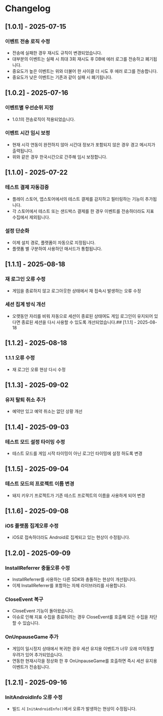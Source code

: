 # Changelog

## [1.0.1] - 2025-07-15
### 이벤트 전송 로직 수정
  - 전송에 실패한 경우 재시도 규칙이 변경되었습니다.
  - 대부분의 이벤트는 실패 시 최대 3회 재시도 후 DB에 에러 로그를 전송하고 폐기됩니다.
  - 중요도가 높은 이벤트는 위와 더불어 한 사이클 더 시도 후 에러 로그를 전송합니다.
  - 중요도가 낮은 이벤트는 기존과 같이 실패 시 폐기됩니다.

## [1.0.2] - 2025-07-16
### 이벤트별 우선순위 지정
- 1.0.1의 전송로직이 적용되었습니다.
### 이벤트 시간 임시 보정
- 현재 시각 연동이 완전하지 않아 시간대 정보가 포함되지 않은 경우 경고 메시지가 출력됩니다.
- 위와 같은 경우 한국시간으로 간주해 임시 보정합니다.

## [1.1.0] - 2025-07-22
### 테스트 결제 자동검증
- 플레이 스토어, 앱스토어에서의 테스트 결제를 감지하고 필터링하는 기능이 추가됩니다.
- 각 스토어에서 테스트 또는 샌드박스 결제를 한 경우 이벤트를 전송하더라도 지표 수집에서 제외됩니다.
### 설정 단순화
- 이제 설치 경로, 플랫폼이 자동으로 지정됩니다.
- 플랫폼 별 구분하여 사용하던 매서드가 통합됩니다.

## [1.1.1] - 2025-08-18
### 재 로그인 오류 수정
- 게임을 종료하지 않고 로그아웃한 상태에서 재 접속시 발생하는 오류 수정
### 세션 집계 방식 개선
- 오랫동안 자리를 비워 자동으로 세션이 종료된 상태여도 게임 로그인이 유지되어 있다면 종료된 세션을 다시 사용할 수 있도록 개선되었습니다.## [1.1.1] - 2025-08-18

## [1.1.2] - 2025-08-18
### 1.1.1 오류 수정
- 재 로그인 오류 현상 다시 수정

## [1.1.3] - 2025-09-02
### 유저 탈퇴 취소 추가
- 예약만 있고 예약 취소는 없던 상황 개선

## [1.1.4] - 2025-09-03
### 테스트 모드 설정 타이밍 수정
- 테스트 모드를 게임 시작 타이밍이 아닌 로그인 타이밍에 설정 하도록 변경

## [1.1.5] - 2025-09-04
### 테스트 모드의 프로젝트 이름 변경
- 돼지 키우기 프로젝트가 기존 테스트 프로젝트의 이름을 사용하게 되어 변경

## [1.1.6] - 2025-09-08
### iOS 플랫폼 집계오류 수정
- iOS로 접속하더라도 Android로 집계되고 있는 현상이 수정됩니다.

## [1.2.0] - 2025-09-09
### InstallReferrer 충돌오류 수정
- InstallReferrer를 사용하는 다른 SDK와 충돌하는 현상이 개선됩니다.
- 이제 InstallReferrer를 포함하는 자체 라이브러리를 사용합니다.
### CloseEvent 복구
- CloseEvent 기능이 돌아왔습니다.
- 이슈로 인해 지표 수집을 종료하려는 경우 CloseEvent를 호출해 모든 수집을 차단할 수 있습니다.
### OnUnpauseGame 추가
- 게임이 일시정지 상태에서 복귀한 경우 세션 유지용 이벤트가 너무 오래 미작동할 우려가 있어 추가되었습니다.
- 연동한 현재시각을 정상화 한 후 OnUnpauseGame를 호출하면 즉시 세션 유지용 이벤트가 전송됩니다.

## [1.2.1] - 2025-09-16
### InitAndroidInfo 오류 수정
- 빌드 시 `InitAndroidInfo()`에서 오류가 발생하는 현상이 수정됩니다.
